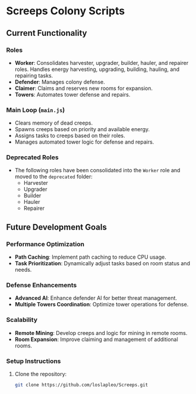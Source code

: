 # Screeps Colony Scripts

## Current Functionality

### Roles
- **Worker**: Consolidates harvester, upgrader, builder, hauler, and repairer roles. Handles energy harvesting, upgrading, building, hauling, and repairing tasks.
- **Defender**: Manages colony defense.
- **Claimer**: Claims and reserves new rooms for expansion.
- **Towers**: Automates tower defense and repairs.

### Main Loop (`main.js`)
- Clears memory of dead creeps.
- Spawns creeps based on priority and available energy.
- Assigns tasks to creeps based on their roles.
- Manages automated tower logic for defense and repairs.

### Deprecated Roles
- The following roles have been consolidated into the `Worker` role and moved to the `deprecated` folder:
  - Harvester
  - Upgrader
  - Builder
  - Hauler
  - Repairer

## Future Development Goals

### Performance Optimization
- **Path Caching**: Implement path caching to reduce CPU usage.
- **Task Prioritization**: Dynamically adjust tasks based on room status and needs.

### Defense Enhancements
- **Advanced AI**: Enhance defender AI for better threat management.
- **Multiple Towers Coordination**: Optimize tower operations for defense.

### Scalability
- **Remote Mining**: Develop creeps and logic for mining in remote rooms.
- **Room Expansion**: Improve claiming and management of additional rooms.

### Setup Instructions
1. Clone the repository:
   ```sh
   git clone https://github.com/loslapleo/Screeps.git
